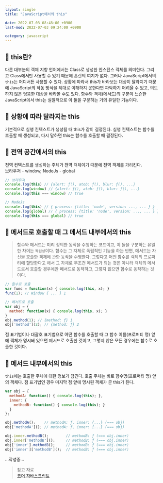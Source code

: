 ```yaml
---
layout: single
title: "JavaScript에서의 this"

date: 2022-07-03 08:48:00 +0900
last-mod: 2022-07-03 09:24:00 +0900

category: javascript
---
```


## 📌 this란?
다른 대부분의 객체 지향 언어에서는 Class로 생성한 인스턴스 객체를 의미한다. 그리고 Class에서만 사용할 수 있기 때문에 혼란의 여지가 없다. 그러나 JavaScript에서의 `this`는 어디서든 사용할 수 있다. 상황에 따라서 this가 바라보는 대상이 달라지기 때문에 JavaScript의 작동 방식을 제대로 이해하지 못한다면 파악하기 어려울 수 있고, 의도하지 않은 엉뚱한 대상을 바라볼 수도 있다. 함수와 객체(메서드)의 구분이 느슨한 JavaScript에서 this는 실질적으로 이 둘을 구분하는 거의 유일한 기능이다.

## 📌 상황에 따라 달라지는 this
기본적으로 실행 컨텍스트가 생성될 때 this가 같이 결정된다. 실행 컨텍스트는 함수를 호출할 때 생성되고, 다시 말하면 this는 함수를 호출할 때 결정된다.

## 📌 전역 공간에서의 this
전역 컨텍스트를 생성하는 주체가 전역 객체이기 때문에 전역 객체를 가리킨다.<br>
브라우저 - window, NodeJs - global
```javascript
// 브라우저
console.log(this) // {alert: ƒ(), atob: ƒ(), blur: ƒ(), ...}
console.log(window) // {alert: ƒ(), atob: ƒ(), blur: ƒ(), ...}
console.log(this === window) // true

// NodeJs
console.log(this) // { process: {title: 'node', version: ..., ... } }
console.log(global) // { process: {title: 'node', version: ..., ... } }
console.log(this === global) // true
```

## 📌 메서드로 호출할 때 그 메서드 내부에서의 this
> 함수와 메서드는 미리 정의한 동작을 수행하는 코드이고, 이 둘을 구분하는 유일한 차이는 `독립성`이다. 함수는 그 자체로 독립적인 기능을 하는 반면, 메서드는 자신을 호출한 객체에 관한 동작을 수행한다. 그렇다고 어떤 함수를 객체의 프로퍼티에 할당한다고 해서 그 자체로 무조건 메서드가 되는 것은 아니라 객체의 메서드로서 호출할 경우에만 메서드로 동작하고, 그렇지 않으면 함수로 동작하는 것이다.

```javascript
// 함수로 호출
var func = function(x) { console.log(this, x); }
func(1); // Window { ... } 1

// 메서드로 호출
var obj = {
  method: function(x) { console.log(this, x); }
}
obj.method(1); // {method: ƒ} 1
obj['method'](2); // {method: ƒ} 2
```

점 표기법이나 대괄호 표기법으로 어떤 함수를 호출할 때 그 함수 이름(프로퍼티 명) 앞에 객체가 명시돼 있으면 메서드로 호출한 것이고, 그렇지 않은 모든 경우에는 함수로 호출한 것이다.

## 📌 메서드 내부에서의 this
`this`에는 호출한 주체에 대한 정보가 담긴다. 호출 주체는 바로 함수명(프로퍼티 명) 앞의 객체다. 점 표기법인 경우 마지막 점 앞에 명시된 객체가 곧 this가 된다.
```javascript
var obj = {
  methodA: function() { console.log(this); },
  inner: {
    methodB: function() { console.log(this); }
  }
};

obj.methodA();    // methodA: ƒ, inner: {...} (=== obj)
obj['methodA'](); // methodA: ƒ, inner: {...} (=== obj)

obj.inner.methodB();        // methodB: ƒ (=== obj.inner)
obj.inner['methodB']();     // methodB: ƒ (=== obj.inner)
obj['inner'].methodB();     // methodB: ƒ (=== obj.inner)
obj['inner']['methodB']();  // methodB: ƒ (=== obj.inner)
```

...작성중...

> 참고 자료<br>[코어 자바스크립트](http://www.yes24.com/Product/Goods/78586788)
